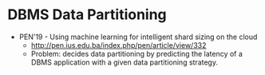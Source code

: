 # DBMS Data Partitioning

- PEN'19 - Using machine learning for intelligent shard sizing on the cloud
  - <http://pen.ius.edu.ba/index.php/pen/article/view/332>
  - Problem: decides data partitioning by predicting the latency of a DBMS application with a given data partitioning strategy.